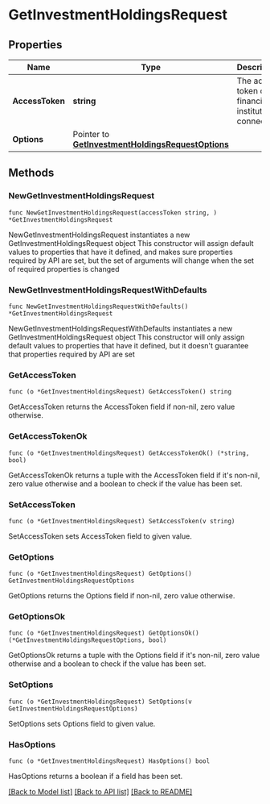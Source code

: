 # GetInvestmentHoldingsRequest

## Properties

Name | Type | Description | Notes
------------ | ------------- | ------------- | -------------
**AccessToken** | **string** | The access token of the financial institution connection | 
**Options** | Pointer to [**GetInvestmentHoldingsRequestOptions**](GetInvestmentHoldingsRequestOptions.md) |  | [optional] 

## Methods

### NewGetInvestmentHoldingsRequest

`func NewGetInvestmentHoldingsRequest(accessToken string, ) *GetInvestmentHoldingsRequest`

NewGetInvestmentHoldingsRequest instantiates a new GetInvestmentHoldingsRequest object
This constructor will assign default values to properties that have it defined,
and makes sure properties required by API are set, but the set of arguments
will change when the set of required properties is changed

### NewGetInvestmentHoldingsRequestWithDefaults

`func NewGetInvestmentHoldingsRequestWithDefaults() *GetInvestmentHoldingsRequest`

NewGetInvestmentHoldingsRequestWithDefaults instantiates a new GetInvestmentHoldingsRequest object
This constructor will only assign default values to properties that have it defined,
but it doesn't guarantee that properties required by API are set

### GetAccessToken

`func (o *GetInvestmentHoldingsRequest) GetAccessToken() string`

GetAccessToken returns the AccessToken field if non-nil, zero value otherwise.

### GetAccessTokenOk

`func (o *GetInvestmentHoldingsRequest) GetAccessTokenOk() (*string, bool)`

GetAccessTokenOk returns a tuple with the AccessToken field if it's non-nil, zero value otherwise
and a boolean to check if the value has been set.

### SetAccessToken

`func (o *GetInvestmentHoldingsRequest) SetAccessToken(v string)`

SetAccessToken sets AccessToken field to given value.


### GetOptions

`func (o *GetInvestmentHoldingsRequest) GetOptions() GetInvestmentHoldingsRequestOptions`

GetOptions returns the Options field if non-nil, zero value otherwise.

### GetOptionsOk

`func (o *GetInvestmentHoldingsRequest) GetOptionsOk() (*GetInvestmentHoldingsRequestOptions, bool)`

GetOptionsOk returns a tuple with the Options field if it's non-nil, zero value otherwise
and a boolean to check if the value has been set.

### SetOptions

`func (o *GetInvestmentHoldingsRequest) SetOptions(v GetInvestmentHoldingsRequestOptions)`

SetOptions sets Options field to given value.

### HasOptions

`func (o *GetInvestmentHoldingsRequest) HasOptions() bool`

HasOptions returns a boolean if a field has been set.


[[Back to Model list]](../README.md#documentation-for-models) [[Back to API list]](../README.md#documentation-for-api-endpoints) [[Back to README]](../README.md)


